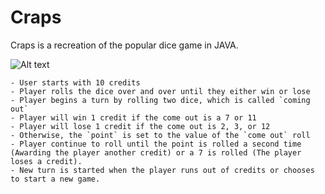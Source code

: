 # Craps

Craps is a recreation of the popular dice game in JAVA.

![Alt text](https://raw.githubusercontent.com/zimmertr/Craps-Game/master/screenshot.png "Craps")

```
- User starts with 10 credits
- Player rolls the dice over and over until they either win or lose
- Player begins a turn by rolling two dice, which is called `coming out`
- Player will win 1 credit if the come out is a 7 or 11
- Player will lose 1 credit if the come out is 2, 3, or 12
- Otherwise, the `point` is set to the value of the `come out` roll
- Player continue to roll until the point is rolled a second time (Awarding the player another credit) or a 7 is rolled (The player loses a credit). 
- New turn is started when the player runs out of credits or chooses to start a new game. 
```
